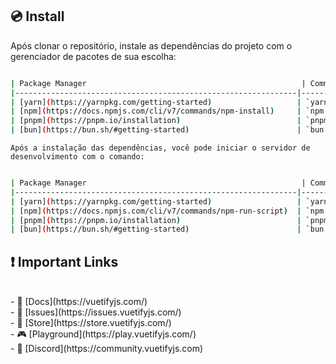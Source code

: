## 💿 Install

Após clonar o repositório, instale as dependências do projeto com o gerenciador de pacotes de sua escolha:

```bash

| Package Manager                                                | Command        |
|---------------------------------------------------------------|----------------|
| [yarn](https://yarnpkg.com/getting-started)                   | `yarn install` |
| [npm](https://docs.npmjs.com/cli/v7/commands/npm-install)     | `npm install`  |
| [pnpm](https://pnpm.io/installation)                          | `pnpm install` |
| [bun](https://bun.sh/#getting-started)                        | `bun install`  |

```

    Após a instalação das dependências, você pode iniciar o servidor de desenvolvimento com o comando:

```bash

| Package Manager                                                | Command        |
|---------------------------------------------------------------|----------------|
| [yarn](https://yarnpkg.com/getting-started)                   | `yarn dev`     |
| [npm](https://docs.npmjs.com/cli/v7/commands/npm-run-script)  | `npm run dev`  |
| [pnpm](https://pnpm.io/installation)                          | `pnpm dev`     |
| [bun](https://bun.sh/#getting-started)                        | `bun dev`      |

```

## ❗️ Important Links
<br>
- 📄 [Docs](https://vuetifyjs.com/)<br>
- 🚨 [Issues](https://issues.vuetifyjs.com/)<br>
- 🏬 [Store](https://store.vuetifyjs.com/)<br>
- 🎮 [Playground](https://play.vuetifyjs.com/)<br>
- 💬 [Discord](https://community.vuetifyjs.com)<br>
<br>
